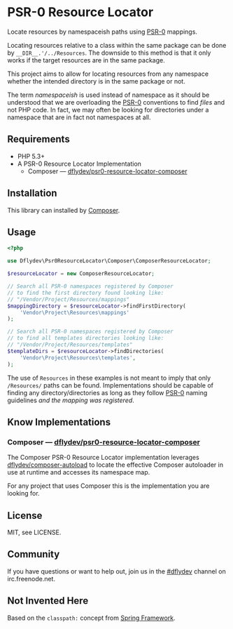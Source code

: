 PSR-0 Resource Locator
======================

Locate resources by namespaceish paths using [PSR-0][1] mappings.

Locating resources relative to a class within the same package can
be done by `__DIR__.'/../Resources`. The downside to this method is
that it only works if the target resources are in the same package.

This project aims to allow for locating resources from any namespace
whether the intended directory is in the same package or not.

The term *namespaceish* is used instead of namespace as it should be
understood that we are overloading the [PSR-0][1] conventions to find
*files* and not PHP code. In fact, we may often be looking for
directories under a namespace that are in fact not namespaces at all.


Requirements
------------

 * PHP 5.3+
 * A PSR-0 Resource Locator Implementation 
    * Composer — [dflydev/psr0-resource-locator-composer][2]

Installation
------------

This library can installed by [Composer][3].


Usage
-----

```php
<?php

use Dflydev\Psr0ResourceLocator\Composer\ComposerResourceLocator;

$resourceLocator = new ComposerResourceLocator;

// Search all PSR-0 namespaces registered by Composer
// to find the first directory found looking like:
// "/Vendor/Project/Resources/mappings"
$mappingDirectory = $resourceLocator->findFirstDirectory(
    'Vendor\Project\Resources\mappings'
);

// Search all PSR-0 namespaces registered by Composer
// to find all templates directories looking like:
// "/Vendor/Project/Resources/templates"
$templateDirs = $resourceLocator->findDirectories(
    'Vendor\Project\Resources\templates',
);

```

The use of `Resources` in these examples is not meant to imply that
only `/Resources/` paths can be found. Implementations should be
capable of finding any directory/directories as long as they follow
[PSR-0][1] naming guidelines *and the mapping was registered*.


Know Implementations
--------------------

### Composer — [dflydev/psr0-resource-locator-composer][2]

The Composer PSR-0 Resource Locator implementation leverages
[dflydev/composer-autoload][3] to locate the effective Composer autoloader
in use at runtime and accesses its namespace map.

For any project that uses Composer this is the implementation you are
looking for.


License
-------

MIT, see LICENSE.


Community
---------

If you have questions or want to help out, join us in the [#dflydev][#dflydev]
channel on irc.freenode.net.


Not Invented Here
-----------------

Based on the `classpath:` concept from [Spring Framework][5].


[1]: https://github.com/php-fig/fig-standards/blob/master/accepted/PSR-0.md
[2]: https://github.com/dflydev/dflydev-psr0-resource-locator-composer
[3]: https://github.com/dflydev/dflydev-composer-autoload
[4]: http://getcomposer.org/
[5]: http://www.springsource.org/spring-framework

[#dflydev]: irc://irc.freenode.net/#dflydev


